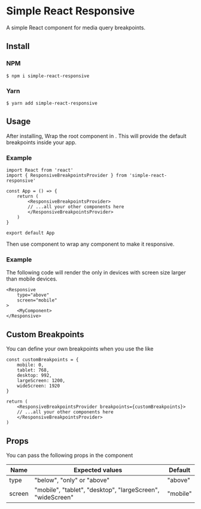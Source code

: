 # Simple React Responsive

A simple React component for media query breakpoints.

## Install

### NPM

```
$ npm i simple-react-responsive
```

### Yarn

```
$ yarn add simple-react-responsive
```

## Usage

After installing, Wrap the root component in <ResponsiveBreakpointsProvider>. This will provide the default breakpoints inside your app.

### Example

```
import React from 'react'
import { ResponsiveBreakpointsProvider } from 'simple-react-responsive'

const App = () => {
    return (
        <ResponsiveBreakpointsProvider>
        // ...all your other components here
        </ResponsiveBreakpointsProvider>
    )
}

export default App
```

Then use <Responsive> component to wrap any component to make it responsive.

### Example 

The following code will render the <MyComponent> only in devices with screen size larger than mobile devices.

```
<Responsive
    type="above"
    screen="mobile"
>
    <MyComponent>
</Responsive>
```

## Custom Breakpoints

You can define your own breakpoints when you use the <ResponsiveBreakpointsProvider> like

```
const customBreakpoints = {
    mobile: 0,
    tablet: 768,
    desktop: 992,
    largeScreen: 1200,
    wideScreen: 1920
}

return (
    <ResponsiveBreakpointsProvider breakpoints={customBreakpoints}>
    // ...all your other components here
    </ResponsiveBreakpointsProvider>
)
```

## Props

You can pass the following props in the <Responsive> component

| Name    | Expected values                                            | Default   |
| ------- | ---------------------------------------------------------- | --------- |
| type    | "below", "only" or "above"                                 | "above"   |
| screen  | "mobile", "tablet", "desktop", "largeScreen", "wideScreen" | "mobile"  |